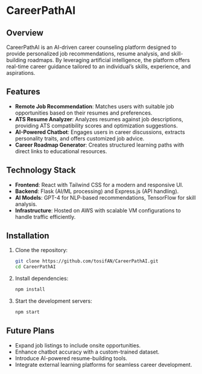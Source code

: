 # CareerPathAI

## Overview
CareerPathAI is an AI-driven career counseling platform designed to provide personalized job recommendations, resume analysis, and skill-building roadmaps. By leveraging artificial intelligence, the platform offers real-time career guidance tailored to an individual’s skills, experience, and aspirations.

## Features
- **Remote Job Recommendation**: Matches users with suitable job opportunities based on their resumes and preferences.
- **ATS Resume Analyzer**: Analyzes resumes against job descriptions, providing ATS compatibility scores and optimization suggestions.
- **AI-Powered Chatbot**: Engages users in career discussions, extracts personality traits, and offers customized job advice.
- **Career Roadmap Generator**: Creates structured learning paths with direct links to educational resources.

## Technology Stack
- **Frontend**: React with Tailwind CSS for a modern and responsive UI.
- **Backend**: Flask (AI/ML processing) and Express.js (API handling).
- **AI Models**: GPT-4 for NLP-based recommendations, TensorFlow for skill analysis.
- **Infrastructure**: Hosted on AWS with scalable VM configurations to handle traffic efficiently.

## Installation
1. Clone the repository:
   ```sh
   git clone https://github.com/tosifAN/CareerPathAI.git
   cd CareerPathAI
   ```
2. Install dependencies:
   ```sh
   npm install
   ```
3. Start the development servers:
   ```sh
   npm start 
   ```

## Future Plans
- Expand job listings to include onsite opportunities.
- Enhance chatbot accuracy with a custom-trained dataset.
- Introduce AI-powered resume-building tools.
- Integrate external learning platforms for seamless career development.
